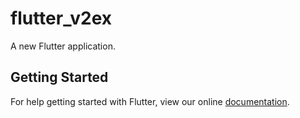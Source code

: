 # flutter_v2ex

A new Flutter application.

## Getting Started

For help getting started with Flutter, view our online
[documentation](https://flutter.io/).
